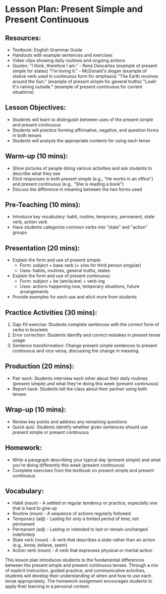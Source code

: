 # Lesson Plan: Present Simple and Present Continuous

## Resources:
- Textbook: English Grammar Guide
- Handouts with example sentences and exercises
- Video clips showing daily routines and ongoing actions
- Quotes:
    "I think, therefore I am." - René Descartes (example of present simple for states)
    "I'm loving it." - McDonald's slogan (example of stative verb used in continuous form for emphasis)
    "The Earth revolves around the Sun." (example of present simple for general truths)
    "Look! It's raining outside." (example of present continuous for current situations)

## Lesson Objectives:
- Students will learn to distinguish between uses of the present simple and present continuous
- Students will practice forming affirmative, negative, and question forms in both tenses
- Students will analyze the appropriate contexts for using each tense

## Warm-up (10 mins):
- Show pictures of people doing various activities and ask students to describe what they see
- Elicit responses in both present simple (e.g., "He works in an office") and present continuous (e.g., "She is reading a book")
- Discuss the difference in meaning between the two forms used

## Pre-Teaching (10 mins):
- Introduce key vocabulary: habit, routine, temporary, permanent, state verb, action verb
- Have students categorize common verbs into "state" and "action" groups

## Presentation (20 mins):
- Explain the form and use of present simple:
  * Form: subject + base verb (+ s/es for third person singular)
  * Uses: habits, routines, general truths, states
- Explain the form and use of present continuous:
  * Form: subject + be (am/is/are) + verb-ing
  * Uses: actions happening now, temporary situations, future arrangements
- Provide examples for each use and elicit more from students

## Practice Activities (30 mins):
1. Gap-fill exercise: Students complete sentences with the correct form of verbs in brackets
2. Error correction: Students identify and correct mistakes in present tense usage
3. Sentence transformation: Change present simple sentences to present continuous and vice versa, discussing the change in meaning

## Production (20 mins):
- Pair work: Students interview each other about their daily routines (present simple) and what they're doing this week (present continuous)
- Report back: Students tell the class about their partner using both tenses

## Wrap-up (10 mins):
- Review key points and address any remaining questions
- Quick quiz: Students identify whether given sentences should use present simple or present continuous

## Homework:
- Write a paragraph describing your typical day (present simple) and what you're doing differently this week (present continuous)
- Complete exercises from the textbook on present simple and present continuous

## Vocabulary:
- Habit (noun) - A settled or regular tendency or practice, especially one that is hard to give up
- Routine (noun) - A sequence of actions regularly followed
- Temporary (adj) - Lasting for only a limited period of time; not permanent
- Permanent (adj) - Lasting or intended to last or remain unchanged indefinitely
- State verb (noun) - A verb that describes a state rather than an action (e.g., know, believe, seem)
- Action verb (noun) - A verb that expresses physical or mental action

This lesson plan introduces students to the fundamental differences between the present simple and present continuous tenses. Through a mix of explicit instruction, guided practice, and communicative activities, students will develop their understanding of when and how to use each tense appropriately. The homework assignment encourages students to apply their learning in a personal context.
